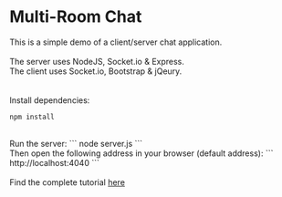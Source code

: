 Multi-Room Chat
=============
This is a simple demo of a client/server chat application.<br/>
<br/>
The server uses NodeJS, Socket.io & Express.<br/>
The client uses Socket.io, Bootstrap & jQeury.<br/>
<br/>
<br/>
Install dependencies:
```
npm install
```
<br/>
Run the server:
```
node server.js
```
<br/>
Then open the following address in your browser (default address):
```
http://localhost:4040
```
<br/>
<br/>
Find the complete tutorial <a href="http://tomerlevy1.wordpress.com/2014/10/04/node-js-chat-application-part-1/">here</a>
